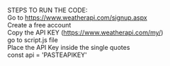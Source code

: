STEPS TO RUN THE CODE: <br />
Go to https://www.weatherapi.com/signup.aspx <br />
Create a free account <br />
Copy the API KEY (https://www.weatherapi.com/my/) <br />
go to script.js file <br />
Place the API Key inside the single quotes <br />
const api = 'PASTEAPIKEY' <br />
